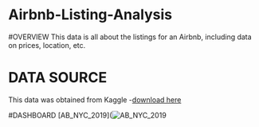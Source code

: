 # Airbnb-Listing-Analysis
#OVERVIEW
This data is all about the listings for an Airbnb, including data on prices, location, etc.
# DATA SOURCE
This data was obtained from Kaggle
-[download here](https://www.kaggle.com/datasets/dgomonov/new-york-city-airbnb-open-data)


#DASHBOARD
[AB_NYC_2019](![AB_NYC_2019](https://github.com/user-attachments/assets/45f78d07-6ecb-4d0d-8a36-4567a1873a5e)
